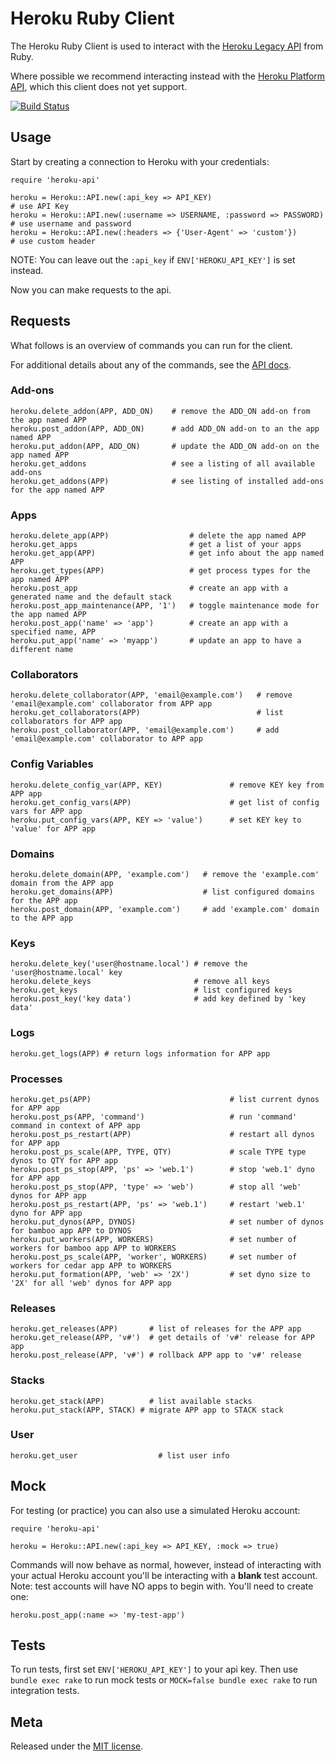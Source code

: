 Heroku Ruby Client
==================

The Heroku Ruby Client is used to interact with the [Heroku Legacy API](http://api-docs.heroku.com) from Ruby.

Where possible we recommend interacting instead with the [Heroku Platform API](https://devcenter.heroku.com/articles/platform-api-reference), which this client does not yet support.

[![Build Status](https://travis-ci.org/heroku/heroku.rb.png)](https://travis-ci.org/heroku/heroku.rb)

Usage
-----

Start by creating a connection to Heroku with your credentials:

    require 'heroku-api'

    heroku = Heroku::API.new(:api_key => API_KEY)                           # use API Key
    heroku = Heroku::API.new(:username => USERNAME, :password => PASSWORD)  # use username and password
    heroku = Heroku::API.new(:headers => {'User-Agent' => 'custom'})        # use custom header

NOTE: You can leave out the `:api_key` if `ENV['HEROKU_API_KEY']` is set instead.

Now you can make requests to the api.

Requests
--------

What follows is an overview of commands you can run for the client.

For additional details about any of the commands, see the [API docs](http://api-docs.heroku.com).

### Add-ons

    heroku.delete_addon(APP, ADD_ON)    # remove the ADD_ON add-on from the app named APP
    heroku.post_addon(APP, ADD_ON)      # add ADD_ON add-on to an the app named APP
    heroku.put_addon(APP, ADD_ON)       # update the ADD_ON add-on on the app named APP
    heroku.get_addons                   # see a listing of all available add-ons
    heroku.get_addons(APP)              # see listing of installed add-ons for the app named APP

### Apps

    heroku.delete_app(APP)                  # delete the app named APP
    heroku.get_apps                         # get a list of your apps
    heroku.get_app(APP)                     # get info about the app named APP
    heroku.get_types(APP)                   # get process types for the app named APP    
    heroku.post_app                         # create an app with a generated name and the default stack
    heroku.post_app_maintenance(APP, '1')   # toggle maintenance mode for the app named APP
    heroku.post_app('name' => 'app')        # create an app with a specified name, APP
    heroku.put_app('name' => 'myapp')       # update an app to have a different name

### Collaborators

    heroku.delete_collaborator(APP, 'email@example.com')   # remove 'email@example.com' collaborator from APP app
    heroku.get_collaborators(APP)                          # list collaborators for APP app
    heroku.post_collaborator(APP, 'email@example.com')     # add 'email@example.com' collaborator to APP app

### Config Variables

    heroku.delete_config_var(APP, KEY)               # remove KEY key from APP app
    heroku.get_config_vars(APP)                      # get list of config vars for APP app
    heroku.put_config_vars(APP, KEY => 'value')      # set KEY key to 'value' for APP app

### Domains

    heroku.delete_domain(APP, 'example.com')   # remove the 'example.com' domain from the APP app
    heroku.get_domains(APP)                    # list configured domains for the APP app
    heroku.post_domain(APP, 'example.com')     # add 'example.com' domain to the APP app

### Keys

    heroku.delete_key('user@hostname.local') # remove the 'user@hostname.local' key
    heroku.delete_keys                       # remove all keys
    heroku.get_keys                          # list configured keys
    heroku.post_key('key data')              # add key defined by 'key data'

### Logs

    heroku.get_logs(APP) # return logs information for APP app

### Processes

    heroku.get_ps(APP)                               # list current dynos for APP app
    heroku.post_ps(APP, 'command')                   # run 'command' command in context of APP app
    heroku.post_ps_restart(APP)                      # restart all dynos for APP app
    heroku.post_ps_scale(APP, TYPE, QTY)             # scale TYPE type dynos to QTY for APP app
    heroku.post_ps_stop(APP, 'ps' => 'web.1')        # stop 'web.1' dyno for APP app
    heroku.post_ps_stop(APP, 'type' => 'web')        # stop all 'web' dynos for APP app
    heroku.post_ps_restart(APP, 'ps' => 'web.1')     # restart 'web.1' dyno for APP app
    heroku.put_dynos(APP, DYNOS)                     # set number of dynos for bamboo app APP to DYNOS
    heroku.put_workers(APP, WORKERS)                 # set number of workers for bamboo app APP to WORKERS
    heroku.post_ps_scale(APP, 'worker', WORKERS)     # set number of workers for cedar app APP to WORKERS
    heroku.put_formation(APP, 'web' => '2X')         # set dyno size to '2X' for all 'web' dynos for APP app

### Releases

    heroku.get_releases(APP)       # list of releases for the APP app
    heroku.get_release(APP, 'v#')  # get details of 'v#' release for APP app
    heroku.post_release(APP, 'v#') # rollback APP app to 'v#' release

### Stacks

    heroku.get_stack(APP)          # list available stacks
    heroku.put_stack(APP, STACK) # migrate APP app to STACK stack

### User

    heroku.get_user                  # list user info

Mock
----

For testing (or practice) you can also use a simulated Heroku account:

    require 'heroku-api'

    heroku = Heroku::API.new(:api_key => API_KEY, :mock => true)

Commands will now behave as normal, however, instead of interacting with your actual Heroku account you'll be interacting with a **blank** test account.  Note: test accounts will have NO apps to begin with.  You'll need to create one:

    heroku.post_app(:name => 'my-test-app')

Tests
-----

To run tests, first set `ENV['HEROKU_API_KEY']` to your api key.  Then use `bundle exec rake` to run mock tests or `MOCK=false bundle exec rake` to run integration tests.

Meta
----

Released under the [MIT license](http://www.opensource.org/licenses/mit-license.php).
